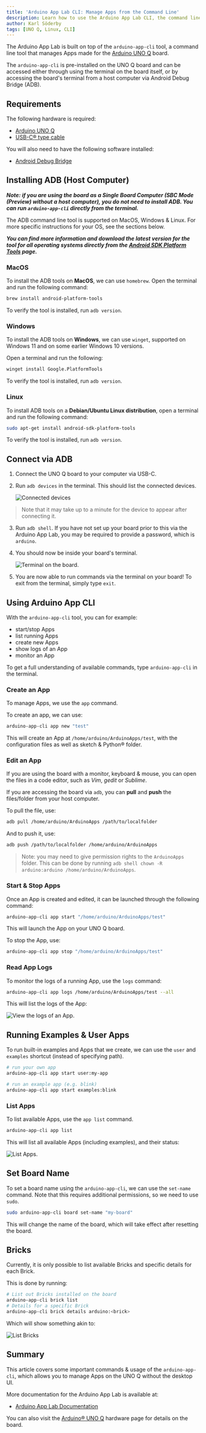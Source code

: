 ```yaml
---
title: 'Arduino App Lab CLI: Manage Apps from the Command Line'
description: Learn how to use the Arduino App Lab CLI, the command line interface for launching Apps on the UNO Q board.
author: Karl Söderby
tags: [UNO Q, Linux, CLI]
---
```


The Arduino App Lab is built on top of the `arduino-app-cli` tool, a command line tool that manages Apps made for the [Arduino UNO Q](https://store.arduino.cc/products/uno-q) board.

The `arduino-app-cli` is pre-installed on the UNO Q board and can be accessed either through using the terminal on the board itself, or by accessing the board's terminal from a host computer via Android Debug Bridge (ADB).

## Requirements

The following hardware is required:
- [Arduino UNO Q](https://store.arduino.cc/products/uno-q)
- [USB-C® type cable](https://store.arduino.cc/products/usb-cable2in1-type-c)

You will also need to have the following software installed:
- [Android Debug Bridge](https://developer.android.com/tools/releases/platform-tools)

## Installing ADB (Host Computer)

***Note: if you are using the board as a Single Board Computer (SBC Mode (Preview) without a host computer), you do not need to install ADB. You can run `arduino-app-cli` directly from the terminal.***

The ADB command line tool is supported on MacOS, Windows & Linux. For more specific instructions for your OS, see the sections below. 

***You can find more information and download the latest version for the tool for all operating systems directly from the [Android SDK Platform Tools](https://developer.android.com/tools/releases/platform-tools#downloads) page.***

### MacOS

To install the ADB tools on **MacOS**, we can use `homebrew`. Open the terminal and run the following command:

```sh
brew install android-platform-tools
```

To verify the tool is installed, run `adb version`.

### Windows

To install the ADB tools on **Windows**, we can use `winget`, supported on Windows 11 and on some earlier Windows 10 versions. 

Open a terminal and run the following:

```sh
winget install Google.PlatformTools
```

To verify the tool is installed, run `adb version`.

### Linux

To install ADB tools on a **Debian/Ubuntu Linux distribution**, open a terminal and run the following command:

```sh
sudo apt-get install android-sdk-platform-tools
```

To verify the tool is installed, run `adb version`.

## Connect via ADB

1. Connect the UNO Q board to your computer via USB-C.
2. Run `adb devices` in the terminal. This should list the connected devices.

    ![Connected devices](assets/connected-devices.png)

>Note that it may take up to a minute for the device to appear after connecting it.

3. Run `adb shell`. If you have not set up your board prior to this via the Arduino App Lab, you may be required to provide a password, which is `arduino`.
4. You should now be inside your board's terminal.

    ![Terminal on the board.](assets/board-terminal.png)

5. You are now able to run commands via the terminal on your board! To exit from the terminal, simply type `exit`.

## Using Arduino App CLI

With the `arduino-app-cli` tool, you can for example:
- start/stop Apps
- list running Apps
- create new Apps
- show logs of an App
- monitor an App

To get a full understanding of available commands, type `arduino-app-cli` in the terminal.

### Create an App

To manage Apps, we use the `app` command. 

To create an app, we can use:

```sh
arduino-app-cli app new "test"
```

This will create an App at `/home/arduino/ArduinoApps/test`, with the configuration files as well as sketch & Python® folder.

### Edit an App

If you are using the board with a monitor, keyboard & mouse, you can open the files in a code editor, such as *Vim*, *gedit* or *Sublime*. 

If you are accessing the board via `adb`, you can **pull** and **push** the files/folder from your host computer.

To pull the file, use:

```sh
adb pull /home/arduino/ArduinoApps /path/to/localfolder
```

And to push it, use: 

```sh
adb push /path/to/localfolder /home/arduino/ArduinoApps
```

>Note: you may need to give permission rights to the `ArduinoApps` folder. This can be done by running `adb shell chown -R arduino:arduino /home/arduino/ArduinoApps`.

### Start & Stop Apps

Once an App is created and edited, it can be launched through the following command:

```sh
arduino-app-cli app start "/home/arduino/ArduinoApps/test"
```

This will launch the App on your UNO Q board.

To stop the App, use:

```sh
arduino-app-cli app stop "/home/arduino/ArduinoApps/test"
```

### Read App Logs

To monitor the logs of a running App, use the `logs` command:

```sh
arduino-app-cli app logs /home/arduino/ArduinoApps/test --all
```

This will list the logs of the App:

![View the logs of an App.](assets/app-logs.png)


## Running Examples & User Apps

To run built-in examples and Apps that we create, we can use the `user` and `examples` shortcut (instead of specifying path).

```sh
# run your own app
arduino-app-cli app start user:my-app 

# run an example app (e.g. blink)
arduino-app-cli app start examples:blink
```

### List Apps

To list available Apps, use the `app list` command.

```sh
arduino-app-cli app list
```

This will list all available Apps (including examples), and their status:

![List Apps.](assets/list-apps.png)

## Set Board Name

To set a board name using the `arduino-app-cli`, we can use the `set-name` command. Note that this requires additional permissions, so we need to use `sudo`.

```sh
sudo arduino-app-cli board set-name "my-board"
```

This will change the name of the board, which will take effect after resetting the board.

## Bricks

Currently, it is only possible to list available Bricks and specific details for each Brick.

This is done by running:

```sh
# List out Bricks installed on the board
arduino-app-cli brick list
# Details for a specific Brick
arduino-app-cli brick details arduino:<brick>
```

Which will show something akin to:

![List Bricks](assets/list-bricks.png)

## Summary

This article covers some important commands & usage of the `arduino-app-cli`, which allows you to manage Apps on the UNO Q without the desktop UI.

More documentation for the Arduino App Lab is available at:
- [Arduino App Lab Documentation](https://docs.arduino.cc/software/app-lab/)

You can also visit the [Arduino® UNO Q](/hardware/uno-q) hardware page for details on the board. 